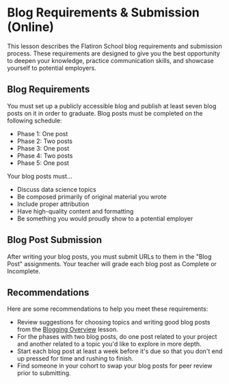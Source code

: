 # Blog Requirements & Submission (Online)

This lesson describes the Flatiron School blog requirements and submission process. These requirements are designed to give you the best opportunity to deepen your knowledge, practice communication skills, and showcase yourself to potential employers.

## Blog Requirements

You must set up a publicly accessible blog and publish at least seven blog posts on it in order to graduate. Blog posts must be completed on the following schedule:

* Phase 1: One post
* Phase 2: Two posts
* Phase 3: One post
* Phase 4: Two posts
* Phase 5: One post

Your blog posts must...

* Discuss data science topics
* Be composed primarily of original material you wrote
* Include proper attribution
* Have high-quality content and formatting
* Be something you would proudly show to a potential employer

## Blog Post Submission

After writing your blog posts, you must submit URLs to them in the "Blog Post" assignments. Your teacher will grade each blog post as Complete or Incomplete.

## Recommendations

Here are some recommendations to help you meet these requirements:

* Review suggestions for choosing topics and writing good blog posts from the [Blogging Overview](https://github.com/learn-co-curriculum/dsc-blogging-overview) lesson.
* For the phases with two blog posts, do one post related to your project and another related to a topic you'd like to explore in more depth.
* Start each blog post at least a week before it's due so that you don't end up pressed for time and rushing to finish.
* Find someone in your cohort to swap your blog posts for peer review prior to submitting.
